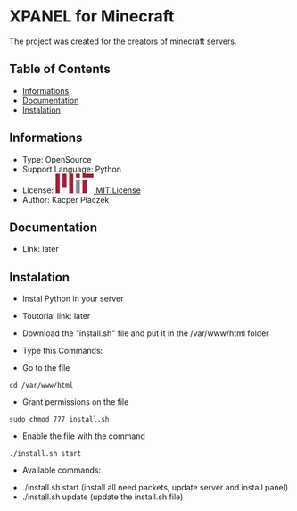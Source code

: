 # XPANEL for Minecraft

The project was created for the creators of minecraft servers.

## Table of Contents

- [Informations](#informations)
- [Documentation](#documentation)
- [Instalation](#instalation)



## Informations

* Type: OpenSource
* Support Language: Python
* License:     <a href="https://choosealicense.com/licenses/mit/"><img src="https://raw.githubusercontent.com/johnturner4004/readme-generator/master/src/components/assets/images/mit.svg" height=35 /> MIT License</a>
* Author: Kacper Płaczek

## Documentation

* Link: later

## Instalation

* Instal Python in your server
- Toutorial link: later

* Download the "install.sh" file and put it in the /var/www/html folder

* Type this Commands:

- Go to the file

```
cd /var/www/html 
```

- Grant permissions on the file

```
sudo chmod 777 install.sh
```

- Enable the file with the command

```
./install.sh start
```
* Available commands: 

- ./install.sh start (install all need packets, update server and install panel) 
- ./install.sh update (update the install.sh file)
